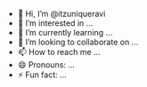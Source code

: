 - 👋 Hi, I’m @itzuniqueravi
- 👀 I’m interested in ...
- 🌱 I’m currently learning ...
- 💞️ I’m looking to collaborate on ...
- 📫 How to reach me ...
- 😄 Pronouns: ...
- ⚡ Fun fact: ...

<!---
itzuniqueravi/itzuniqueravi is a ✨ special ✨ repository because its `README.md` (this file) appears on your GitHub profile.
You can click the Preview link to take a look at your changes.
--->
